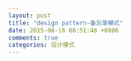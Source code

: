 ```yaml
---
layout: post
title: "design pattern-备忘录模式"
date: 2015-08-16 08:51:48 +0800
comments: true
categories: 设计模式
---
```

